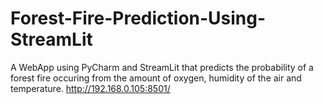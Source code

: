 # Forest-Fire-Prediction-Using-StreamLit
A WebApp using PyCharm and StreamLit that predicts the probability of a forest fire occuring from the amount of oxygen, humidity of the air and temperature.
http://192.168.0.105:8501/
